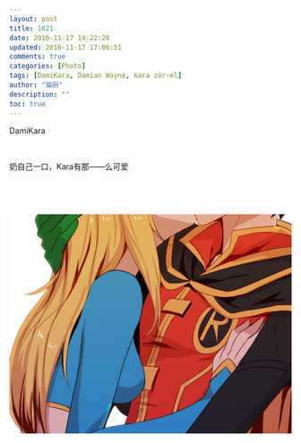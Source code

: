 ```yaml
---
layout: post
title: 1021
date: 2016-11-17 14:22:28
updated: 2016-11-17 17:06:51
comments: true
categories: [Photo]
tags: [DamiKara, Damian Wayne, kara zor-el]
author: "猫厨"
description: ""
toc: true
---
```


<p>DamiKara</p> 
<br /> 
<p>奶自己一口，Kara有那——么可爱</p> 
<br /> 
<p><br /></p>

![](https://raw.githubusercontent.com/alicewish/meowchain247/master/img_cVZNdzJtQk9JV2VKY3JNQzhyVlpjbkhmNnFmQ0hqb1ZldVBIczJ3ZlA2Vm84Z1lLYVRaV0dBPT0.jpg)